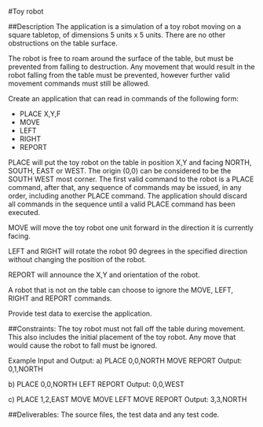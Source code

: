 #Toy robot

##Description
The application is a simulation of a toy robot moving on a square tabletop, of dimensions 5 units x 5 units. There are no other obstructions on the table surface.

The robot is free to roam around the surface of the table, but must be prevented from falling to destruction. Any movement that would result in the robot falling from the table must be prevented, however further valid movement commands must still be allowed.


Create an application that can read in commands of the following form:
* PLACE X,Y,F
* MOVE
* LEFT
* RIGHT
* REPORT


PLACE will put the toy robot on the table in position X,Y and facing NORTH, SOUTH, EAST or WEST. The origin (0,0) can be considered to be the SOUTH WEST most corner. The first valid command to the robot is a PLACE command, after that, any sequence of commands may be issued, in any order, including another PLACE command. The application should discard all commands in the sequence until a valid PLACE command has been executed. 


MOVE will move the toy robot one unit forward in the direction it is currently facing. 


LEFT and RIGHT will rotate the robot 90 degrees in the specified direction without changing the position of the robot. 

REPORT will announce the X,Y and orientation of the robot. 

A robot that is not on the table can choose to ignore the MOVE, LEFT, RIGHT and REPORT commands. 

Provide test data to exercise the application.


##Constraints:
The toy robot must not fall off the table during movement. This also includes the initial placement of the toy robot. Any move that would cause the robot to fall must be ignored.


Example Input and Output:
a) PLACE 0,0,NORTH MOVE REPORT Output: 0,1,NORTH

b) PLACE 0,0,NORTH LEFT REPORT Output: 0,0,WEST

c) PLACE 1,2,EAST MOVE MOVE LEFT MOVE REPORT Output: 3,3,NORTH


##Deliverables:
The source files, the test data and any test code.